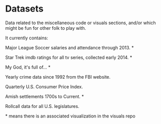 Datasets
========

Data related to the miscellaneous code or visuals sections, and/or which might be fun for other folk to play with.

It currently contains:

Major League Soccer salaries and attendance through 2013.  *

Star Trek imdb ratings for all tv series, collected early 2014.  *

My God, it's full of...  *

Yearly crime data since 1992 from the FBI website. 

Quarterly U.S. Consumer Price Index.

Amish settlements 1700s to Current. *

Rollcall data for all U.S. legislatures.

\* means there is an associated visualization in the visuals repo

